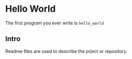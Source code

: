 # Hello World

The first program you ever write is `hello_world`

## Intro

Readme files are used to describe the prject or repository.
